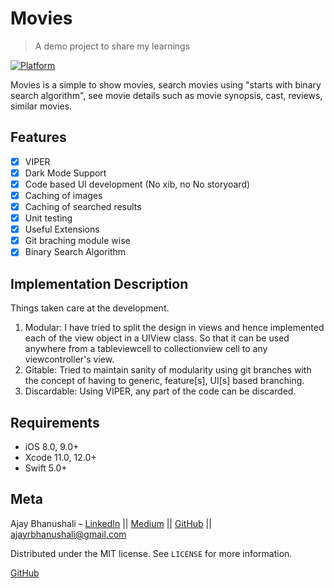 # Movies
> A demo project to share my learnings 

[![Platform](https://img.shields.io/cocoapods/p/LFAlertController.svg?style=flat)](http://cocoapods.org/pods/LFAlertController)

Movies is a simple to show movies, search movies using "starts with binary search algorithm", see movie details such as movie synopsis, cast, reviews, similar movies.

## Features

- [x] VIPER
- [x] Dark Mode Support
- [x] Code based UI development (No xib, no No storyoard)
- [x] Caching of images
- [x] Caching of searched results
- [x] Unit testing
- [x] Useful Extensions
- [x] Git braching module wise
- [x] Binary Search Algorithm

## Implementation Description

Things taken care at the development.

1. Modular: I have tried to split the design in views and hence implemented each of the view object in a UIView class. So that it can be used anywhere from a tableviewcell to collectionview cell to any viewcontroller's view. 
2. Gitable: Tried to maintain sanity of modularity using git branches with the concept of having to generic, feature[s], UI[s] based branching.
3. Discardable: Using VIPER, any part of the code can be discarded.

## Requirements

- iOS 8.0, 9.0+
- Xcode 11.0, 12.0+
- Swift 5.0+

## Meta

Ajay Bhanushali – [LinkedIn](https://www.linkedin.com/in/ajaybhanushali/) || [Medium] || [GitHub](https://github.com/AjayBhanushali) || ajayrbhanushali@gmail.com

Distributed under the MIT license. See ``LICENSE`` for more information.

[GitHub](https://github.com/AjayBhanushali)

[swift-image]:https://img.shields.io/badge/swift-3.0-orange.svg
[Medium]:https://medium.com/@ajayrbhanushali
[swift-url]: https://swift.org/
[license-image]: https://img.shields.io/badge/License-MIT-blue.svg
[license-url]: LICENSE
[travis-image]: https://img.shields.io/travis/dbader/node-datadog-metrics/master.svg?style=flat-square
[travis-url]: https://travis-ci.org/dbader/node-datadog-metrics
[codebeat-image]: https://codebeat.co/badges/c19b47ea-2f9d-45df-8458-b2d952fe9dad
[codebeat-url]: https://codebeat.co/projects/github-com-vsouza-awesomeios-com

